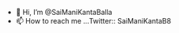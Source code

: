 - 👋 Hi, I’m @SaiManiKantaBalla
- 📫 How to reach me ...Twitter:: SaiManiKantaB8

<!---
SaiManiKantaBalla/SaiManiKantaBalla is a ✨ special ✨ repository because its `README.md` (this file) appears on your GitHub profile.
You can click the Preview link to take a look at your changes.
--->
